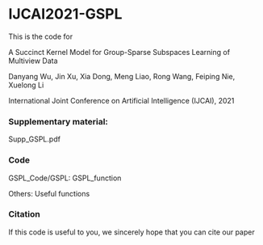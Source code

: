 # IJCAI2021-GSPL
This is the code for 

A Succinct Kernel Model for Group-Sparse Subspaces Learning of Multiview Data 

Danyang Wu, Jin Xu, Xia Dong, Meng Liao, Rong Wang, Feiping Nie, Xuelong Li 

International Joint Conference on Artificial Intelligence (IJCAI), 2021 

### Supplementary material:
  Supp_GSPL.pdf

### Code 
  GSPL_Code/GSPL: GSPL_function
  
  Others: Useful functions

### Citation
If this code is useful to you, we sincerely hope that you can cite our paper 

